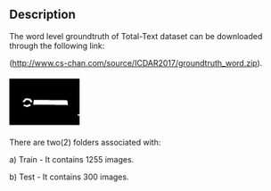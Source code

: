 ## Description

The word level groundtruth of Total-Text dataset can be downloaded through the following link:

(http://www.cs-chan.com/source/ICDAR2017/groundtruth_word.zip).

<img src="gtword.gif" width="25%">

There are two(2) folders associated with:

a) Train - It contains 1255 images.

b) Test - It contains 300 images.
